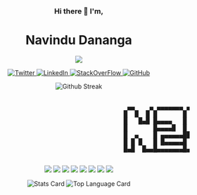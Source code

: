 

<p align='center'>
  <h3 align='center'> Hi there 👋 I'm,</h3>
  <h1 align='center'>Navindu Dananga</h1>
</p>
<p align="center"><img src="https://visitor-badge.laobi.icu/badge?page_id=krypto-i9" /></p>

<p align='center'>
  <a href="https://twitter.com/nav_i9" target="_blank">
    <img alt="Twitter" src="https://img.shields.io/static/v1?message=Twitter&logo=twitter&labelColor=ffffff&color=1DA1F2&logoColor=1DA1F2&style=flat-square&label=%20" />
  </a>
  <a href="https://linkedin.com/in/navindu-dananga" target="_blank">
    <img alt="LinkedIn" src="https://img.shields.io/static/v1?message=LinkedIn&logo=linkedin&labelColor=ffffff&color=0077B5&logoColor=0077B5&style=flat-square&label=%20" />
  </a>
   <a href="https://stackoverflow.com/users/13405643/navindu" target="_blank" >
    <img alt="StackOverFlow" src="https://img.shields.io/static/v1?message=StackOverFlow&logo=stackoverflow&labelColor=ffffff&color=FE7A16&logoColor=FE7A16&style=flat-square&label=%20" />
  </a>
  <a href="https://github.com/nzx9" target="_blank">
    <img alt="GitHub" src="https://img.shields.io/static/v1?message=GitHub&logo=github&labelColor=ffffff&color=181717&logoColor=181717&style=flat-square&label=%20" />
  </a>
</p>

<p align="center">
  <img src="https://github-readme-streak-stats.herokuapp.com/?user=nzx9" alt="Github Streak"/>
</p>
<p algin="center">
<pre>            
                                           ▄▄    ▄ ▄▄▄▄▄▄▄ ▄▄   ▄▄ ▄▄▄▄▄▄▄ 
                                          █  █  █ █       █  █▄█  █  ▄    █
                                          █   █▄█ █▄▄▄▄   █       █ █ █   █
                                          █       █▄▄▄▄█  █       █ █▄█   █
                                          █  ▄    █ ▄▄▄▄▄▄██     ██▄▄▄    █
                                          █ █ █   █ █▄▄▄▄▄█   ▄   █   █   █
                                          █▄█  █▄▄█▄▄▄▄▄▄▄█▄▄█ █▄▄█   █▄▄▄█


</pre>
</p>

<p align="center">
<img src="https://img.shields.io/static/v1?message=C&logo=c&labelColor=000000&color=A8B9CC&logoColor=A8B9CC&style=for-the-badge&label=%20" /> 
<img src="https://img.shields.io/static/v1?message=C%2B%2B&logo=c%2B%2B&labelColor=000000&color=00599C&logoColor=00599C&style=for-the-badge&label=%20" /> 
<img src="https://img.shields.io/static/v1?message=JAVASCRIPT&logo=javascript&labelColor=000000&color=F7DF1E&logoColor=F7DF1E&style=for-the-badge&label=%20" />
<img src="https://img.shields.io/static/v1?message=NODE.JS&logo=node.js&labelColor=000000&color=339933&logoColor=339933&style=for-the-badge&label=%20" />
<img src="https://img.shields.io/static/v1?message=HTML&logo=html5&labelColor=000000&color=E34F26&logoColor=E34F26&style=for-the-badge&label=%20" /> 
<img src="https://img.shields.io/static/v1?message=CSS&logo=css3&labelColor=000000&color=1572B6&logoColor=1572B6&style=for-the-badge&label=%20" />
<img src="https://img.shields.io/static/v1?message=PHP&logo=php&labelColor=000000&color=777BB4&logoColor=777BB4&style=for-the-badge&label=%20" />
<img src="https://img.shields.io/static/v1?message=OCTAVE&logo=octave&labelColor=000000&color=0790C0&logoColor=0790C0&style=for-the-badge&label=%20" />
</p>

<p align="center">
<img src="https://github-readme-stats.vercel.app/api?username=nzx9&show_icons=true&count_private=true&custom_title=Github%20Stats&include_all_commits=true" alt="Stats Card"/>  
<img src="https://github-readme-stats.vercel.app/api/top-langs/?username=nzx9&layout=compact&langs_count=10&hide=swig,ruby" alt="Top Language Card"/>
</p>
